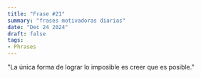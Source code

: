 ```yaml
---
title: "Frase #21"
summary: "frases motivadoras diarias"
date: "Dec 24 2024"
draft: false
tags:
- Phrases
---
```


"La única forma de lograr lo imposible es creer que es posible."
